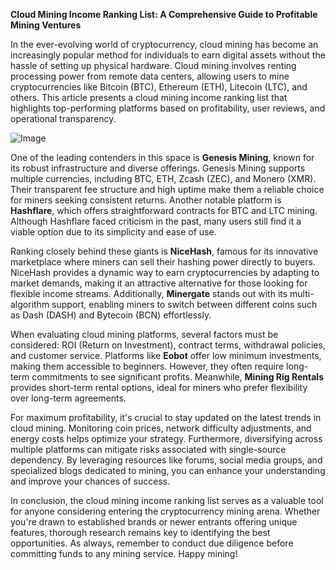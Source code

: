 **Cloud Mining Income Ranking List: A Comprehensive Guide to Profitable Mining Ventures**

In the ever-evolving world of cryptocurrency, cloud mining has become an increasingly popular method for individuals to earn digital assets without the hassle of setting up physical hardware. Cloud mining involves renting processing power from remote data centers, allowing users to mine cryptocurrencies like Bitcoin (BTC), Ethereum (ETH), Litecoin (LTC), and others. This article presents a cloud mining income ranking list that highlights top-performing platforms based on profitability, user reviews, and operational transparency.

![Image](https://github.com/user-attachments/assets/31692037-0104-4703-abd1-696b6a7dd41b)

One of the leading contenders in this space is **Genesis Mining**, known for its robust infrastructure and diverse offerings. Genesis Mining supports multiple currencies, including BTC, ETH, Zcash (ZEC), and Monero (XMR). Their transparent fee structure and high uptime make them a reliable choice for miners seeking consistent returns. Another notable platform is **Hashflare**, which offers straightforward contracts for BTC and LTC mining. Although Hashflare faced criticism in the past, many users still find it a viable option due to its simplicity and ease of use.

Ranking closely behind these giants is **NiceHash**, famous for its innovative marketplace where miners can sell their hashing power directly to buyers. NiceHash provides a dynamic way to earn cryptocurrencies by adapting to market demands, making it an attractive alternative for those looking for flexible income streams. Additionally, **Minergate** stands out with its multi-algorithm support, enabling miners to switch between different coins such as Dash (DASH) and Bytecoin (BCN) effortlessly.

When evaluating cloud mining platforms, several factors must be considered: ROI (Return on Investment), contract terms, withdrawal policies, and customer service. Platforms like **Eobot** offer low minimum investments, making them accessible to beginners. However, they often require long-term commitments to see significant profits. Meanwhile, **Mining Rig Rentals** provides short-term rental options, ideal for miners who prefer flexibility over long-term agreements.

For maximum profitability, it's crucial to stay updated on the latest trends in cloud mining. Monitoring coin prices, network difficulty adjustments, and energy costs helps optimize your strategy. Furthermore, diversifying across multiple platforms can mitigate risks associated with single-source dependency. By leveraging resources like forums, social media groups, and specialized blogs dedicated to mining, you can enhance your understanding and improve your chances of success.

In conclusion, the cloud mining income ranking list serves as a valuable tool for anyone considering entering the cryptocurrency mining arena. Whether you're drawn to established brands or newer entrants offering unique features, thorough research remains key to identifying the best opportunities. As always, remember to conduct due diligence before committing funds to any mining service. Happy mining!
